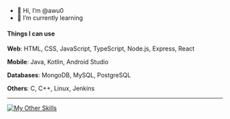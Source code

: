 <!---
awu0/awu0 is a ✨ special ✨ repository because its `README.md` (this file) appears on your GitHub profile.
You can click the Preview link to take a look at your changes.
--->

- 👋 Hi, I’m @awu0
- 🌱 I’m currently learning

#### Things I can use
**Web**:
HTML, CSS, JavaScript, TypeScript, Node.js, Express, React

**Mobile**: 
Java, Kotlin, Android Studio

**Databases**:
MongoDB, MySQL, PostgreSQL

**Others**:
C, C++, Linux, Jenkins

---
[![My Other Skills](https://skillicons.dev/icons?i=html,css,js,ts,nodejs,express,react,java,kotlin,androidstudio,c,cpp,linux,jenkins,mongodb,mysql,postgres&perline=10)](https://skillicons.dev)
